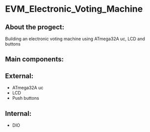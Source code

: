 # EVM_Electronic_Voting_Machine
## About the progect:
   Building an electronic voting machine using ATmega32A uc, LCD and buttons 
## Main components:
  ## External:
   * ATmega32A uc
   * LCD
   * Push buttons
  ## Internal:
   * DIO 
